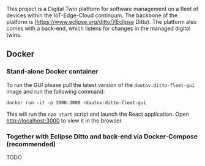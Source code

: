 This project is a Digital Twin platform for software management on a fleet of devices within the IoT-Edge-Cloud continuum. The backbone of the platform is [https://www.eclipse.org/ditto/](Eclipse Ditto). The platform also comes with a back-end, which listens for changes in the managed digital twins.

## Docker

### Stand-alone Docker container

To run the GUI please pull the latest version of the `dautov:ditto-fleet-gui` image and run the following command:

`docker run -it -p 3000:3000 rdautov:ditto-fleet-gui`

This will run the `npm start` script and launch the React application. Open [http://localhost:3000](http://localhost:3000) to view it in the browser.

### Together with Eclipse Ditto and back-end via Docker-Compose (recommended)

TODO
